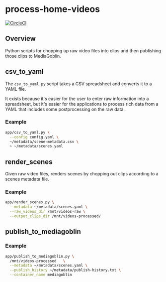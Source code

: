# process-home-videos

[![CircleCI](https://circleci.com/gh/mtlynch/process-home-videos.svg?style=svg&circle-token=232f6f4b1f55754b6dc4597dbaa07fb5f3a644d9)](https://circleci.com/gh/mtlynch/process-home-videos)

## Overview

Python scripts for chopping up raw video files into clips and then publishing those clips to MediaGoblin.

## csv\_to\_yaml

The `csv_to_yaml.py` script takes a CSV spreadsheet and converts it to a YAML file.

It exists because it's easier for the user to enter raw information into a spreadsheet, but it's easier for the applications to process rich data from a YAML that includes some postprocessing on the raw data.

### Example

```bash
app/csv_to_yaml.py \
  --config config.yaml \
  ~/metadata/scene-metadata.csv \
  > ~/metadata/scenes.yaml
```

## render\_scenes

Given raw video files, renders scenes by chopping out clips according to a scenes metadata file.

### Example

```bash
app/render_scenes.py \
  --metadata ~/metadata/scenes.yaml \
  --raw_videos_dir /mnt/videos-raw \
  --output_clips_dir /mnt/videos-processed/
```

## publish\_to\_mediagoblin

### Example

```bash
app/publish_to_mediagoblin.py \
  /mnt/videos-processed   \
  --metadata ~/metadata/scenes.yaml \
  --publish_history ~/metadata/publish-history.txt \
  --container_name mediagoblin
```
